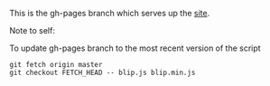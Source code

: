 This is the gh-pages branch which serves up the [site](http://jshanley.github.io/blip/).

Note to self:

To update gh-pages branch to the most recent version of the script
``` shell
git fetch origin master
git checkout FETCH_HEAD -- blip.js blip.min.js
```
